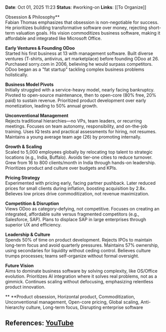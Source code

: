 **Date**: Oct 01, 2025 11:23
**Status**: #working-on
**Links**: [[To Organize]] 

Obsession & Philosophy**  
Fabian Thomas emphasizes that obsession is non-negotiable for success. He prioritizes building transformative software over money, rejecting short-term valuation goals. His vision commoditizes business software, making it affordable and integrated like Microsoft Office.  

**Early Ventures & Founding ODoo**  
Started his first business at 13 with management software. Built diverse ventures (T-shirts, antivirus, art marketplace) before founding ODoo at 26. Purchased sorry.com in 2006, believing he would surpass competitors. ODoo began as a "fat startup" tackling complex business problems holistically.  

**Business Model Pivots**  
Initially struggled with a service-heavy model, nearly facing bankruptcy. Pivoted to open-source maintenance, then to open-core (80% free, 20% paid) to sustain revenue. Prioritized product development over early monetization, leading to 50% annual growth.  

**Unconventional Management**  
Rejects traditional hierarchies—no VPs, team leaders, or recurring meetings. Focuses on team autonomy, responsibility, and on-the-job training. Uses IQ tests and practical assessments for hiring, not resumes. Maintains a young average team age (26) by promoting internally.  

**Growth & Scaling**  
Scaled to 5,000 employees globally by relocating top talent to strategic locations (e.g., India, Buffalo). Avoids tier-one cities to reduce turnover. Grew from 16 to 800 clients/month in India through hands-on leadership. Prioritizes product and culture over budgets and KPIs.  

**Pricing Strategy**  
Experimented with pricing early, facing partner pushback. Later reduced prices for small clients during inflation, boosting acquisition by 2.8x. Believes low prices drive commoditization, not revenue maximization.  

**Competition & Disruption**  
Views ODoo as category-defying, not competitive. Focuses on creating an integrated, affordable suite versus fragmented competitors (e.g., Salesforce, SAP). Plans to displace SAP in large enterprises through superior UX and efficiency.  

**Leadership & Culture**  
Spends 50% of time on product development. Rejects IPOs to maintain long-term focus and avoid quarterly pressures. Maintains 57% ownership, using secondaries for liquidity without ceding control. Believes culture trumps processes; teams self-organize without formal oversight.  

**Future Vision**  
Aims to dominate business software by solving complexity, like OS/Office evolution. Prioritizes AI integration where it solves real problems, not as a gimmick. Continues scaling without defocusing, emphasizing relentless product innovation.  

**
**Product obsession, Horizontal product, Commoditization, Unconventional management, Open-core pricing, Global scaling, Anti-hierarchy culture, Long-term focus, Disrupting enterprise software

## References: [YouTube](https://www.youtube.com/watch?v=vgvbRRVreHI)
